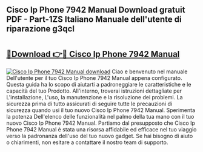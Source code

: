 ## Cisco Ip Phone 7942 Manual Download gratuit PDF - Part-1ZS Italiano Manuale dell'utente di riparazione g3qcI

# <h2><a href="http://df9lkug.blite.top/?on=Cisco+Ip+Phone+7942+Manual">🔗Download 👉🔴 Cisco Ip Phone 7942 Manual</a></h2>

[![Cisco Ip Phone 7942 Manual download](https://i.imgur.com/lujVjoI.png)](http://df9lkug.blite.top/?on=Cisco+Ip+Phone+7942+Manual)
Ciao e benvenuto nel manuale Dell'utente per il tuo Cisco Ip Phone 7942 Manual appena configurato. Questa guida ha lo scopo di aiutarti a padroneggiare le caratteristiche e le capacità del tuo Prodotto. All'interno, troverai istruzioni dettagliate per L'installazione, L'uso, la manutenzione e la risoluzione dei problemi. La sicurezza prima di tutto assicurati di seguire tutte le precauzioni di sicurezza quando usi il tuo nuovo Cisco Ip Phone 7942 Manual. Sperimenta la potenza Dell'elenco delle funzionalità nel palmo della tua mano con il tuo nuovo Cisco Ip Phone 7942 Manual. Partiamo dal presupposto che Cisco Ip Phone 7942 Manual è stata una risorsa affidabile ed efficace nel tuo viaggio verso la padronanza dell'uso del tuo nuovo gadget. Se hai bisogno di aiuto o chiarimenti, non esitare a contattare il nostro team di supporto.
